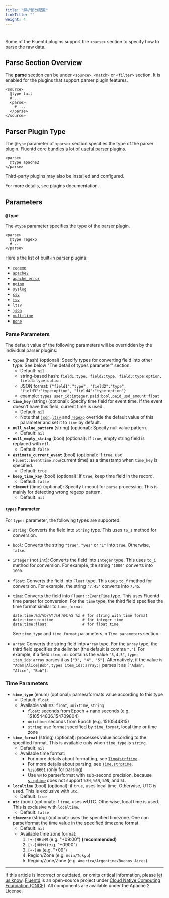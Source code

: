 ```yaml
---
title: "解析部分配置"
linkTitle: ""
weight: 4
---
```


#

Some of the Fluentd plugins support the `<parse>` section to specify how to
parse the raw data.

## Parse Section Overview

The **parse** section can be under `<source>`, `<match>` or `<filter>` section.
It is enabled for the plugins that support parser plugin features.

```
<source>
  @type tail
  # ...
  <parse>
    # ...
  </parse>
</source>
```

## Parser Plugin Type

The `@type` parameter of `<parse>` section specifies the type of the parser
plugin. Fluentd core bundles [a lot of useful parser
plugins](/plugins/parser/README.md).

```
<parse>
  @type apache2
</parse>
```

Third-party plugins may also be installed and configured.

For more details, see plugins documentation.

## Parameters

### `@type`

The `@type` parameter specifies the type of the parser plugin.

```
<parse>
  @type regexp
  # ...
</parse>
```

Here's the list of built-in parser plugins:

- [`regexp`](/plugins/parser/regexp.md)
- [`apache2`](/plugins/parser/apache2.md)
- [`apache_error`](/plugins/parser/apache_error.md)
- [`nginx`](/plugins/parser/nginx.md)
- [`syslog`](/plugins/parser/syslog.md)
- [`csv`](/plugins/parser/csv.md)
- [`tsv`](/plugins/parser/tsv.md)
- [`ltsv`](/plugins/parser/ltsv.md)
- [`json`](/plugins/parser/json.md)
- [`multiline`](/plugins/parser/multiline.md)
- [`none`](/plugins/parser/none.md)

### Parse Parameters

The default value of the following parameters will be overridden by the
individual parser plugins:

- **`types`** (hash) (optional): Specify types for converting field into other
  type. See below "The detail of types parameter" section.
  - Default: `nil`
  - string-based hash: `field1:type, field2:type, field3:type:option, field4:type:option`
  - JSON format: `{"field1":"type", "field2":"type", "field3":"type:option", "field4":"type:option"}`
  - example: `types user_id:integer,paid:bool,paid_usd_amount:float`
- **`time_key`** (string) (optional): Specify time field for event time. If
  the event doesn't have this field, current time is used.
  - Default: `nil`
  - Note that [`json`](/plugins/parser/json.md),
    [`ltsv`](/plugins/parser/ltsv.md) and
    [`regexp`](/plugins/parser/regexp.md) override the default value of this
    parameter and set it to `time` by default.
- **`null_value_pattern`** (string) (optional): Specify null value pattern.
  - Default: `nil`
- **`null_empty_string`** (bool) (optional): If `true`, empty string field is
  replaced with `nil`.
  - Default: `false`
- **`estimate_current_event`** (bool) (optional): If `true`, use
  `Fluent::EventTime.now`(current time) as a timestamp when `time_key` is
  specified.
  - Default: `true`
- **`keep_time_key`** (bool) (optional): If `true`, keep time field in the
  record.
  - Default: `false`
- **`timeout`** (time) (optional): Specify timeout for `parse` processing. This
  is mainly for detecting wrong regexp pattern.
  - Default: `nil`

#### `types` Parameter

For `types` parameter, the following types are supported:

- `string`: Converts the field into `String` type. This uses `to_s` method for
  conversion.

- `bool`: Converts the string `"true"`, `"yes"` or `"1"` into `true`. Otherwise,
  `false`.

- `integer` (not `int`): Converts the field into `Integer` type. This uses
  `to_i` method for conversion. For example, the string `"1000"` converts into
  `1000`.

- `float`: Converts the field into `Float` type. This uses `to_f` method for
  conversion. For example, the string `"7.45"` converts into `7.45`.

- `time`: Converts the field into `Fluent::EventTime` type. This uses Fluentd
  time parser for conversion. For the `time` type, the third field specifies the
  time format similar to `time_format`.

  ```
  date:time:%d/%b/%Y:%H:%M:%S %z # for string with time format
  date:time:unixtime             # for integer time
  date:time:float                # for float time
  ```

  See `time_type` and `time_format` parameters in `Time parameters` section.

- `array`: Converts the string field into `Array` type. For the `array` type,
  the third field specifies the delimiter (the default is comma `","`). For
  example, if a field `item_ids` contains the value `"3,4,5"`, `types item_ids:array` parses it as `["3", "4", "5"]`. Alternatively, if the value is
  `"Adam|Alice|Bob"`, `types item_ids:array:|` parses it as `["Adam", "Alice", "Bob"]`.

### Time Parameters

- **`time_type`** (enum) (optional): parses/formats value according to this
  type
  - Default: `float`
  - Available values: `float`, `unixtime`, `string`
    - `float`: seconds from Epoch + nano seconds (e.g.
      1510544836.154709804)
    - `unixtime`: seconds from Epoch (e.g. 1510544815)
    - `string`: use format specified by `time_format`, local time or time
      zone
- **`time_format`** (string) (optional): processes value according to the
  specified format. This is available only when `time_type` is `string`.
  - Default: `nil`
  - Available time format:
    - For more details about formatting, see
      [`Time#strftime`](https://docs.ruby-lang.org/en/2.4.0/Time.html#method-i-strftime).
    - For more details about parsing, see
      [`Time.strptime`](https://docs.ruby-lang.org/en/2.4.0/Time.html#method-c-strptime).
    - `%iso8601` (only for parsing)
    - Use `%N` to parse/format with sub-second precision, because
      [`strptime`](https://github.com/nurse/strptime) does not support
      `%3N`, `%6N`, `%9N`, and `%L`.
- **`localtime`** (bool) (optional): if `true`, uses local time. Otherwise,
  UTC is used. This is exclusive with `utc`.
  - Default: `true`
- **`utc`** (bool) (optional): if `true`, uses wUTC. Otherwise, local time is
  used. This is exclusive with `localtime`.
  - Default: `false`
- **`timezone`** (string) (optional): uses the specified timezone. One can
  parse/format the time value in the specified timezone format.
  - Default: `nil`
  - Available time zone format:
    1. `[+-]HH:MM` (e.g. "+09:00") **(recommended)**
    2. `[+-]HHMM` (e.g. "+0900")
    3. `[+-]HH` (e.g. "+09")
    4. Region/Zone (e.g. `Asia/Tokyo`)
    5. Region/Zone/Zone (e.g. `America/Argentina/Buenos_Aires`)

---

If this article is incorrect or outdated, or omits critical information, please
[let us know](https://github.com/fluent/fluentd-docs-gitbook/issues?state=open).
[Fluentd](http://www.fluentd.org/) is an open-source project under [Cloud Native
Computing Foundation (CNCF)](https://cncf.io/). All components are available
under the Apache 2 License.
